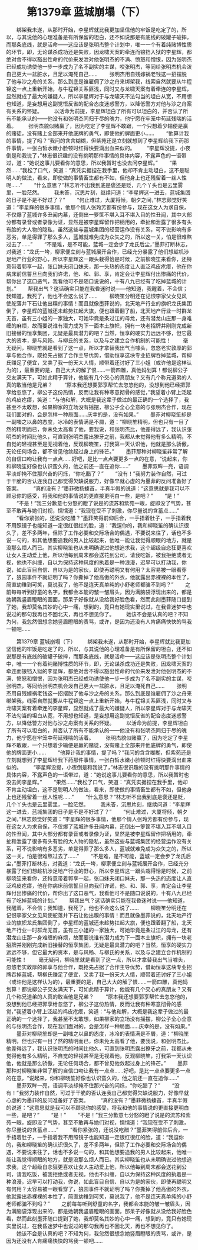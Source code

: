 # 　　第1379章 蓝城崩塌（下）
　　绑架我未遂，从那时开始，李星辉就比我更加坚信他的牢饭是吃定了的，所以，与其说他的心理准备是有所保留的坦白，还不如说那是有底线的破罐子破摔，而那条底线，就是活命——这应该是张明杰整个计划中，唯一一个有着纯赌博性质的环节，即，无论谋杀成功还是失败，因龙啸天案的牵连而锒铛入狱的李星辉，都绝对舍不得以豁出性命的代价来发泄对他张明杰的不满、愤怒和憎恨，因为张明杰已经成功诱使他一步一步成为了名不副实的主谋，咬张明杰，等同给张明杰机会泼自己更大一盆脏水，且足以淹死自己……
　　张明杰用自残嫁祸老钱这一招摆脱了他与沙之舟的关系，那么到底是谁雇佣了沙之舟来绑架我，线索自然就要从牛程锦这一点上重新开始，与牛程锦关系匪浅，同时又与龙啸天案有着牵连的李星辉，显然就成了最大的嫌疑人，所以李星辉对于与龙啸天不法勾当的坦白从宽，不用想也知道，是妄想用这副觉悟反省的配合态度迷惑警方，以降低警方对他与沙之舟案有关系的怀疑。
　　以活命为前提，李星辉坦白了所有可以坦白的，并否认了所有不能承认的——他没有和张明杰同归于尽的魄力，他宁愿在牢笼中苟延残喘的活着。
　　张明杰貌似赌赢了，因为吃定了李星辉不敢跟，一个只想着少输便是赢的赌徒，没有赌上全部来开他底牌的勇气，即使他的牌面更小……
　　“他算计我的事情，提了吗？”我问的含含糊糊，但紫苑还是立刻就想到了李星辉给我下药那件事情，一张白皙水嫩小脸顿时红得快要滴出血来似的。
　　“李星辉没提，小夜倒是和我说了，”林志很识趣的没有挑明那件事情的具体内容，不露声色的一语带过，道：“她说这事儿要看你的意思，所以我暂时也没去问李星辉。”
　　“果然……”我松了口气，笑道：“真凭实据捏在我手里，他却不肯主动坦白，这不是聪明人的做法，看来，即使做的事情畜生都有不如，但他身上也还残留着一丝人性呢……”
　　“什么意思？”林志听不出我到底是褒还是贬，几个丫头也是云里雾里，一脸茫然。
　　我未答，沉思片刻，继续问道：“李星辉这一进去，蓝城集团的日子是不是不好过了？”
　　“何止难过，大厦将倾，朝夕之间，”林志颇觉好笑道：“李星辉的很多事情，他那个情人张玲芳都有份参与，现在这女人为求自保，不仅爆了蓝城许多丑闻内幕，还倒出一箩筐不堪入耳不堪入目的性丑闻，其中大部分都有录音或者录像为证，显然是被李星辉留作把柄用的，牵扯和泄露了很多有头有脸的大人物的隐私，虽然这些与蓝城集团的经营运作没有关系，可不说影响有多恶劣，单是得罪了那么多人，蓝城就难免成为众矢之的，所以这一关，怕是很难熬过去了……”
　　“不是难，是不可能，蓝城一定会步了龙氏后尘，”墨菲打断林志，对我道：“龙氏一垮，柳家便立刻与蓝城展开合作，已经充分暴露了他们想趁机涉足地产行业的野心，所以李星辉这一跟头栽得恰是时候，之前柳晓笙来看你，还特意带着郭享一起，张口妹夫闭口妹夫，那一头热的态度让人直泛鸡皮疙瘩，他在你病床前信誓旦旦向我们许诺，他、和、郭、享，肯定会让李星辉付出惨痛的代价，帮你出了这口恶气，我看他可不是随口说说的，十有八九已经有了吃掉蓝城的计划。”
　　帮我出气？这话确实只能在我昏迷时说——他知道，我醒着，不会信；我知道，我死了，他也不会这么说了……
　　柳晓笙分明还在记恨李家父女见风使舵落井下石让他出糗的事情！而且就像墨菲说的，北天地产行业的旗帜龙氏集团倒了，李星辉的蓝城还未趁势扛起大旗，便也跟着翻了船，北天地产行业一时群龙无首，虽有三小姐的一家独大，可她毕竟是条过江的母龙，还有潜龙山庄那一身难缠的麻烦，故而要说谁有潜力成为下一面本土旗帜，拥有一块老招牌并刚刚完成新旧接替的恒享集团，无疑是最具潜力的吧？当然，恒享的硬实力远远不够，但它最大的资本，是与风畅、与柳氏的关系，以及与之建立合作机制的可能性！
　　毫无疑问，柳晓笙就是看到了这一点，所以才拿替我出气当噱头，忽悠老实敦厚的郭享与他合作，既抢先占据了合作主导优势，借助恒享这块专业招牌吞掉蓝城，帮柳氏赚足了便宜，又卖了我一份天大人情，顺带着还讨好了三小姐（或许他是这样认为的），最重要的是，自己大大的解了恨……一箭四雕，真他妈划算！都说柳公子交友满天下，可如此精于算计，他能有几个交心的真朋友？又有几个称兄道弟的人真的敢当他是兄弟？
　　“原本我还想要郭享帮忙去忽悠他的，没想到他已经把郭享给忽悠了，柳公子这份热情，反而让我有种寒意彻骨的感觉，”我望着小臂上泛起的鸡皮疙瘩，笑道：“与他和解，大概是我这辈子做过的最正确的一个选择了，我甚至不太敢想，如果柳家的立场没有摇摆，柳公子全心全意的与张明杰合作，现在我们面对的，会是怎样一种局面……庆幸的是，没有如果。”
　　墨菲对柳晓笙却是一副嗤之以鼻的态度，冰冷的表情满是不屑，道：“柳晓笙精明，但也只有一目了然的精明而已，你未免太高看了他，要我说，和张明杰比，他差得远了，我认识张明杰的时间比他久，可直到张明杰露出獠牙之前，我都从未觉得他有多么精明，不自觉的轻视甚至是无视着他，反观柳晓笙，打我第一天认识他，他就是那么骄傲，无论任何场合，都不曾见他敛起过身上的锋芒。”
　　墨菲那种对柳晓笙非常了解的自信口吻让我有一点点……好吧，是比一点点要更多一点的在意，“说起来，你和柳晓笙好像也认识蛮久的，他之前还一直在追你……”
　　墨菲双眸一亮，语调平淡却掩不住那兴奋的闪烁，“你吃醋了？”
　　“没有！”我努力装作自然，可过于干脆的否认连我自己都觉得欠缺说服力，好像早就心虚的为墨菲的反问准备好了答案。
　　“真的没有？”墨菲微扬螓首，半真半假的说道：“这意思就是我可以不顾忌你的感受，将我和他的事情说的更直接更明白一些，是吧？”
　　“是！”
　　“不是！”我三分歉意七分怒的瞪了说是的流苏和紫苑一眼，旋即没了气势，甚至不敢再与她们对视，懦懦道：“我现在受不了刺激，你尽量说的含蓄点……”
　　“看你紧张的，还说没吃醋？”墨菲笑得前仰后合，一手捂着肚子，一手指着我不用照镜子也能知道一定很红很红的脸，道：“我逗你的，我和柳晓笙的确认识很久了，差不多两年，但除了工作必要和交际场合的偶遇，不要说来往了，话也不多说一句的，和其他想要追我的男人比较起来，他唯一能让我觉得顺眼的地方，就是没那么烦人而已。其实柳晓笙也从未明确说过他想追求我，这个超级自恋狂更喜欢让女人主动爱上他，所以他每到周末都会送花到公司，请我吃饭，被我拒绝或者无视，他也不纠缠，自以为保持这种风度的执着是一种浪漫，迟早可以打动我，你说，如此盲目自信、自以为是的家伙，即使再聪明又有何用？太容易被一眼看穿了，狼园事件不就证明了吗？你撕掉了他高傲的外衣，他就露出赤裸裸的本性了，简直幼稚到可笑，莫说我了，他不是连天真单纯的小舒老师都骗不到吗？”
　　之前每每听到舒童的名字，我都会本能的皱一皱眉头，因为满脑袋浮现出来的，都是她朝我竖眉瞪眼的画面，那呆子好像就从没给我好脸色看，然而此刻墨菲随口提到了她，我却莫名其妙的心中一痛，想到的，竟只有她现实里说过，在我昏迷梦中也说过的那句我再也不回北天，再也不想见你了。
　　她该不会是认真的吧？不知为何，我忽然很想念她竖眉瞪眼的责骂，或许，是因为还没有人肯痛痛快快的骂我一顿吧……

　　第1379章 蓝城崩塌（下）
　　绑架我未遂，从那时开始，李星辉就比我更加坚信他的牢饭是吃定了的，所以，与其说他的心理准备是有所保留的坦白，还不如说那是有底线的破罐子破摔，而那条底线，就是活命——这应该是张明杰整个计划中，唯一一个有着纯赌博性质的环节，即，无论谋杀成功还是失败，因龙啸天案的牵连而锒铛入狱的李星辉，都绝对舍不得以豁出性命的代价来发泄对他张明杰的不满、愤怒和憎恨，因为张明杰已经成功诱使他一步一步成为了名不副实的主谋，咬张明杰，等同给张明杰机会泼自己更大一盆脏水，且足以淹死自己……
　　张明杰用自残嫁祸老钱这一招摆脱了他与沙之舟的关系，那么到底是谁雇佣了沙之舟来绑架我，线索自然就要从牛程锦这一点上重新开始，与牛程锦关系匪浅，同时又与龙啸天案有着牵连的李星辉，显然就成了最大的嫌疑人，所以李星辉对于与龙啸天不法勾当的坦白从宽，不用想也知道，是妄想用这副觉悟反省的配合态度迷惑警方，以降低警方对他与沙之舟案有关系的怀疑。
　　以活命为前提，李星辉坦白了所有可以坦白的，并否认了所有不能承认的——他没有和张明杰同归于尽的魄力，他宁愿在牢笼中苟延残喘的活着。
　　张明杰貌似赌赢了，因为吃定了李星辉不敢跟，一个只想着少输便是赢的赌徒，没有赌上全部来开他底牌的勇气，即使他的牌面更小……
　　“他算计我的事情，提了吗？”我问的含含糊糊，但紫苑还是立刻就想到了李星辉给我下药那件事情，一张白皙水嫩小脸顿时红得快要滴出血来似的。
　　“李星辉没提，小夜倒是和我说了，”林志很识趣的没有挑明那件事情的具体内容，不露声色的一语带过，道：“她说这事儿要看你的意思，所以我暂时也没去问李星辉。”
　　“果然……”我松了口气，笑道：“真凭实据捏在我手里，他却不肯主动坦白，这不是聪明人的做法，看来，即使做的事情畜生都有不如，但他身上也还残留着一丝人性呢……”
　　“什么意思？”林志听不出我到底是褒还是贬，几个丫头也是云里雾里，一脸茫然。
　　我未答，沉思片刻，继续问道：“李星辉这一进去，蓝城集团的日子是不是不好过了？”
　　“何止难过，大厦将倾，朝夕之间，”林志颇觉好笑道：“李星辉的很多事情，他那个情人张玲芳都有份参与，现在这女人为求自保，不仅爆了蓝城许多丑闻内幕，还倒出一箩筐不堪入耳不堪入目的性丑闻，其中大部分都有录音或者录像为证，显然是被李星辉留作把柄用的，牵扯和泄露了很多有头有脸的大人物的隐私，虽然这些与蓝城集团的经营运作没有关系，可不说影响有多恶劣，单是得罪了那么多人，蓝城就难免成为众矢之的，所以这一关，怕是很难熬过去了……”
　　“不是难，是不可能，蓝城一定会步了龙氏后尘，”墨菲打断林志，对我道：“龙氏一垮，柳家便立刻与蓝城展开合作，已经充分暴露了他们想趁机涉足地产行业的野心，所以李星辉这一跟头栽得恰是时候，之前柳晓笙来看你，还特意带着郭享一起，张口妹夫闭口妹夫，那一头热的态度让人直泛鸡皮疙瘩，他在你病床前信誓旦旦向我们许诺，他、和、郭、享，肯定会让李星辉付出惨痛的代价，帮你出了这口恶气，我看他可不是随口说说的，十有八九已经有了吃掉蓝城的计划。”
　　帮我出气？这话确实只能在我昏迷时说——他知道，我醒着，不会信；我知道，我死了，他也不会这么说了……
　　柳晓笙分明还在记恨李家父女见风使舵落井下石让他出糗的事情！而且就像墨菲说的，北天地产行业的旗帜龙氏集团倒了，李星辉的蓝城还未趁势扛起大旗，便也跟着翻了船，北天地产行业一时群龙无首，虽有三小姐的一家独大，可她毕竟是条过江的母龙，还有潜龙山庄那一身难缠的麻烦，故而要说谁有潜力成为下一面本土旗帜，拥有一块老招牌并刚刚完成新旧接替的恒享集团，无疑是最具潜力的吧？当然，恒享的硬实力远远不够，但它最大的资本，是与风畅、与柳氏的关系，以及与之建立合作机制的可能性！
　　毫无疑问，柳晓笙就是看到了这一点，所以才拿替我出气当噱头，忽悠老实敦厚的郭享与他合作，既抢先占据了合作主导优势，借助恒享这块专业招牌吞掉蓝城，帮柳氏赚足了便宜，又卖了我一份天大人情，顺带着还讨好了三小姐（或许他是这样认为的），最重要的是，自己大大的解了恨……一箭四雕，真他妈划算！都说柳公子交友满天下，可如此精于算计，他能有几个交心的真朋友？又有几个称兄道弟的人真的敢当他是兄弟？
　　“原本我还想要郭享帮忙去忽悠他的，没想到他已经把郭享给忽悠了，柳公子这份热情，反而让我有种寒意彻骨的感觉，”我望着小臂上泛起的鸡皮疙瘩，笑道：“与他和解，大概是我这辈子做过的最正确的一个选择了，我甚至不太敢想，如果柳家的立场没有摇摆，柳公子全心全意的与张明杰合作，现在我们面对的，会是怎样一种局面……庆幸的是，没有如果。”
　　墨菲对柳晓笙却是一副嗤之以鼻的态度，冰冷的表情满是不屑，道：“柳晓笙精明，但也只有一目了然的精明而已，你未免太高看了他，要我说，和张明杰比，他差得远了，我认识张明杰的时间比他久，可直到张明杰露出獠牙之前，我都从未觉得他有多么精明，不自觉的轻视甚至是无视着他，反观柳晓笙，打我第一天认识他，他就是那么骄傲，无论任何场合，都不曾见他敛起过身上的锋芒。”
　　墨菲那种对柳晓笙非常了解的自信口吻让我有一点点……好吧，是比一点点要更多一点的在意，“说起来，你和柳晓笙好像也认识蛮久的，他之前还一直在追你……”
　　墨菲双眸一亮，语调平淡却掩不住那兴奋的闪烁，“你吃醋了？”
　　“没有！”我努力装作自然，可过于干脆的否认连我自己都觉得欠缺说服力，好像早就心虚的为墨菲的反问准备好了答案。
　　“真的没有？”墨菲微扬螓首，半真半假的说道：“这意思就是我可以不顾忌你的感受，将我和他的事情说的更直接更明白一些，是吧？”
　　“是！”
　　“不是！”我三分歉意七分怒的瞪了说是的流苏和紫苑一眼，旋即没了气势，甚至不敢再与她们对视，懦懦道：“我现在受不了刺激，你尽量说的含蓄点……”
　　“看你紧张的，还说没吃醋？”墨菲笑得前仰后合，一手捂着肚子，一手指着我不用照镜子也能知道一定很红很红的脸，道：“我逗你的，我和柳晓笙的确认识很久了，差不多两年，但除了工作必要和交际场合的偶遇，不要说来往了，话也不多说一句的，和其他想要追我的男人比较起来，他唯一能让我觉得顺眼的地方，就是没那么烦人而已。其实柳晓笙也从未明确说过他想追求我，这个超级自恋狂更喜欢让女人主动爱上他，所以他每到周末都会送花到公司，请我吃饭，被我拒绝或者无视，他也不纠缠，自以为保持这种风度的执着是一种浪漫，迟早可以打动我，你说，如此盲目自信、自以为是的家伙，即使再聪明又有何用？太容易被一眼看穿了，狼园事件不就证明了吗？你撕掉了他高傲的外衣，他就露出赤裸裸的本性了，简直幼稚到可笑，莫说我了，他不是连天真单纯的小舒老师都骗不到吗？”
　　之前每每听到舒童的名字，我都会本能的皱一皱眉头，因为满脑袋浮现出来的，都是她朝我竖眉瞪眼的画面，那呆子好像就从没给我好脸色看，然而此刻墨菲随口提到了她，我却莫名其妙的心中一痛，想到的，竟只有她现实里说过，在我昏迷梦中也说过的那句我再也不回北天，再也不想见你了。
　　她该不会是认真的吧？不知为何，我忽然很想念她竖眉瞪眼的责骂，或许，是因为还没有人肯痛痛快快的骂我一顿吧……
